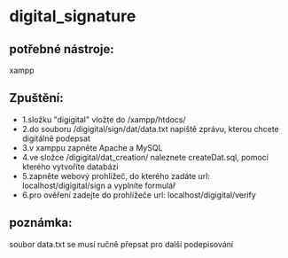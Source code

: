 # digital_signature
## potřebné nástroje:
  xampp
  
## Zpuštění:
- 1.složku "digigital" vložte do /xampp/htdocs/
- 2.do souboru /digigital/sign/dat/data.txt napiště zprávu, kterou chcete digitálně podepsat
- 3.v xamppu zapněte Apache a MySQL
- 4.ve složce /digigital/dat_creation/ naleznete createDat.sql, pomocí kterého vytvoříte databázi
- 5.zapněte webový prohlížeč, do kterého zadáte url: localhost/digigital/sign a vyplníte formulář
- 6.pro ověření zadejte do prohlížeče url: localhost/digigital/verify
  
## poznámka:
  soubor data.txt se musí ručně přepsat pro další podepisování
